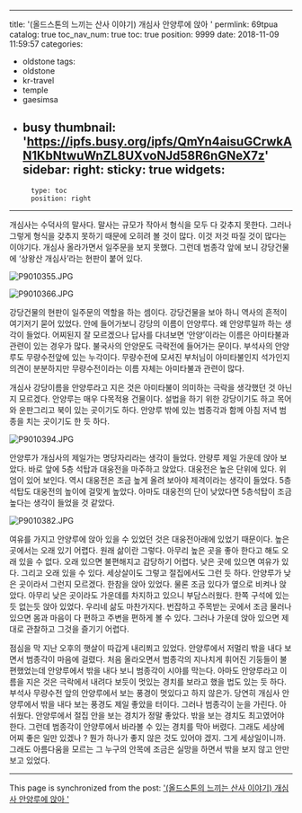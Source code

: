 
---
title: '(올드스톤의 느끼는 산사 이야기) 개심사 안양루에 앉아 '
permlink: 69tpua
catalog: true
toc_nav_num: true
toc: true
position: 9999
date: 2018-11-09 11:59:57
categories:
- oldstone
tags:
- oldstone
- kr-travel
- temple
- gaesimsa
- busy
thumbnail: 'https://ipfs.busy.org/ipfs/QmYn4aisuGCrwkAN1KbNtwuWnZL8UXvoNJd58R6nGNeX7z'
sidebar:
    right:
        sticky: true
widgets:
    -
        type: toc
        position: right
---


개심사는 수덕사의 말사다. 말사는 규모가 작아서 형식을 모두 다 갖추지 못한다. 그러나 그렇게 형식을 갖추지 못하기 때문에 오히려 볼 것이 많다. 이것 저것 따질 것이 많다는 이야기다. 개심사 올라가면서 일주문을 보지 못했다. 그런데 범종각 앞에 보니 강당건물에 ‘상왕산 개심사’라는 현판이 붙어 있다.

![P9010355.JPG](https://ipfs.busy.org/ipfs/QmYn4aisuGCrwkAN1KbNtwuWnZL8UXvoNJd58R6nGNeX7z)

![P9010366.JPG](https://ipfs.busy.org/ipfs/QmPqxWwChdVyBKhqBMtCi89Tx8Uh9y3P5kHkpvxu9UTj4h)

 강당건물의 현판이 일주문의 역할을 하는 셈이다. 강당건물을 보아 하니 역사의 흔적이 여기저기 묻어 있었다. 안에 들어가보니 강당의 이름이 안양루다. 왜 안양루일까 하는 생각이 들었다. 어찌된지 잘 모르겠으나 답사를 다녀보면 ‘안양’이라는 이름은 아미타불과 관련이 있는 경우가 많다. 불국사의 안양문도 극락전에 들어가는 문이다. 부석사의 안양루도 무량수전앞에 있는 누각이다. 무량수전에 모셔진 부처님이 아미타불인지 석가인지 의견이 분분하지만 무량수전이라는 이름 자체는 아미타불과 관련이 많다. 

개심사 강당이름을 안양루라고 지은 것은 아미타불이 의미하는 극락을 생각했던 것 아닌지 모르겠다. 안양루는 매우 다목적용 건물이다. 설법을 하기 위한 강당이기도 하고 목어와 운판그리고 북이 있는 곳이기도 하다. 안양루 밖에 있는 범종각과 함께 아침 저녁 범종을 치는 곳이기도 한 듯 하다. 

![P9010394.JPG](https://ipfs.busy.org/ipfs/QmRgcA3hpw3C7tHFNPdaD2T7SYp5Dn57Ce9chxLcj4WNUW)


안양루가 개심사의 제일가는 명당자리라는 생각이 들었다. 안량루 제일 가운데 앉아 보았다. 바로 앞에 5층 석탑과 대웅전을 마주하고 앉았다. 대웅전은 높은 단위에 있다. 위엄이 있어 보인다. 역시 대웅전은 조금 높게 올려 보아야 제격이라는 생각이 들었다. 5층석탑도 대웅전의 높이에 걸맞게 높았다. 아마도 대웅전의 단이 낮았다면 5층석탑이 조금 높다는 생각이 들었을 것 같았다. 

![P9010382.JPG](https://ipfs.busy.org/ipfs/QmQHH7bef27NkaWdeGMU1X1JNKBcyxdSwMg7WBDbVU3jEJ)

여유를 가지고 안양루에 앉아 있을 수 있었던 것은 대웅전아래에 있었기 때문이다. 높은 곳에서는 오래 있기 어렵다. 원래 삶이란 그렇다. 아무리 높은 곳을 좋아 한다고 해도 오래 있을 수 없다. 오래 있으면 불편해지고 감당하기 어렵다. 낮은 곳에 있으면 여유가 있다. 그리고 오래 있을 수 있다. 세상살이도 그렇고 절집에서도 그런 듯 하다. 안양루가 낮은 곳이라서 그런지 모르겠다. 한참을 앉아 있었다. 물론 조금 있다가 옆으로 비켜나 앉았다. 아무리 낮은 곳이라도 가운데를 차지하고 있으니 부담스러웠다. 한쪽 구석에 있는 듯 없는듯 앉아 있었다. 우리네 삶도 마찬가지다. 번잡하고 주목받는 곳에서 조금 물러나 있으면 몸과 마음이 다 편하고 주변을 편하게 볼 수 있다. 그러나 가운데 앉아 있으면 제대로 관찰하고 그것을 즐기기 어렵다. 

점심을 막 지난 오후의 햇살이 따갑게 내리쬐고 있었다. 안양루에서 저멀리 밖을 내다 보면서 범종각이 마음에 걸렸다. 처음 올라오면서 범종각의 지나치게 휘어진 기둥들이 불편했었는데 안양루에서 밖을 내다 보니 범종각이 시야를 막는다. 아마도 안양루라고 이름을 지은 것은 극락에서 내려다 보듯이 멋있는 경치를 보라고 했을 법도 있는 듯 하다. 부석사 무량수전 앞의 안양루에서 보는 풍경이 멋있다고 하지 않은가. 당연히 개심사 안양루에서 밖을 내다 보는 풍경도 제일 좋았을 터이다. 그러나 범종각이 눈을 가린다. 아쉬웠다. 안양루에서 절집 안을 보는 경치가 정말 좋았다. 밖을 보는 경치도 최고였어야 한다. 그런데 범종각이 안양루에서 바라볼 수 있는 경치를 막아 버렸다. 그래도 세상에 어찌 좋은 일만 있겠나 ? 뭔가 하나가 좋지 않은 것도 있어야 겠지. 그게 세상일이니까. 그래도 아름다움을 모르는 그 누구의 안목에 조금은 실망을 하면서 밖을 보지 않고 안만 보고 있었다. 

   

- - -

This page is synchronized from the post: ['(올드스톤의 느끼는 산사 이야기) 개심사 안양루에 앉아 '](https://steemit.com/@oldstone/69tpua)
